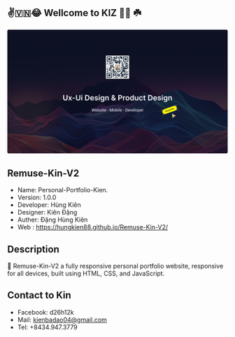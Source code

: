 
## ✌️🇻🇳😂 Wellcome to KIZ 🪷🏡 ☘️

![ Personal-Portfolio-Kien ]( ./img/ProjectsK/CRM/Cover/Cover%20CRM.png "Đặng Hùng Kiên")


## Remuse-Kin-V2

- Name:       Personal-Portfolio-Kien.
- Version:    1.0.0
- Developer:  Hùng Kiên
- Designer:   Kiên Đặng
- Auther:     Đặng Hùng Kiên
- Web : https://hungkien88.github.io/Remuse-Kin-V2/



## Description

🎯 Remuse-Kin-V2 a fully responsive personal portfolio website, responsive for all devices, built using HTML, CSS, and JavaScript.


## Contact to Kin

- Facebook:   d26h12k
- Mail:       kienbadao04@gmail.com 
- Tel:        +8434.947.3779
